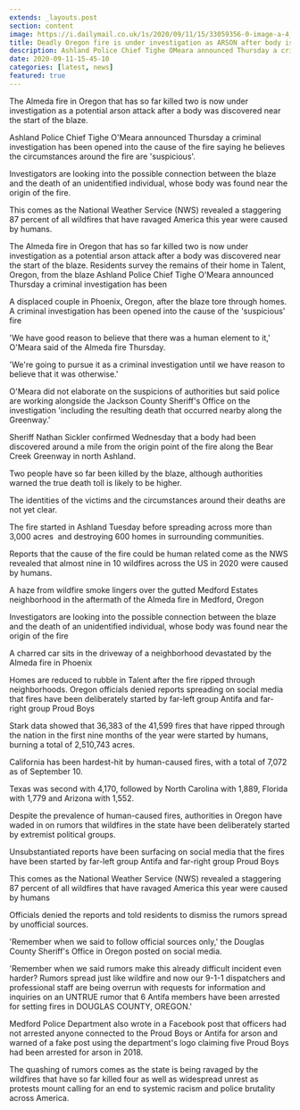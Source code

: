 ```yaml
---
extends: _layouts.post
section: content
image: https://i.dailymail.co.uk/1s/2020/09/11/15/33059356-0-image-a-4_1599835023915.jpg 
title: Deadly Oregon fire is under investigation as ARSON after body is found near the start of the blaze 
description: Ashland Police Chief Tighe OMeara announced Thursday a criminal investigation has been opened into the cause of the fire, saying he believes the circumstances around the fire are suspicious. 
date: 2020-09-11-15-45-10 
categories: [latest, news] 
featured: true 
--- 
```

The Almeda fire in Oregon that has so far killed two is now under investigation as a potential arson attack after a body was discovered near the start of the blaze.

Ashland Police Chief Tighe O'Meara announced Thursday a criminal investigation has been opened into the cause of the fire saying he believes the circumstances around the fire are 'suspicious'.

Investigators are looking into the possible connection between the blaze and the death of an unidentified individual, whose body was found near the origin of the fire. 

This comes as the National Weather Service (NWS) revealed a staggering 87 percent of all wildfires that have ravaged America this year were caused by humans. 

The Almeda fire in Oregon that has so far killed two is now under investigation as a potential arson attack after a body was discovered near the start of the blaze. Residents survey the remains of their home in Talent, Oregon, from the blaze Ashland Police Chief Tighe O'Meara announced Thursday a criminal investigation has been 

A displaced couple in Phoenix, Oregon, after the blaze tore through homes. A criminal investigation has been opened into the cause of the 'suspicious' fire 

'We have good reason to believe that there was a human element to it,' O'Meara said of the Almeda fire Thursday. 

'We're going to pursue it as a criminal investigation until we have reason to believe that it was otherwise.'

O'Meara did not elaborate on the suspicions of authorities but said police are working alongside the Jackson County Sheriff's Office on the investigation 'including the resulting death that occurred nearby along the Greenway.'  

Sheriff Nathan Sickler confirmed Wednesday that a body had been discovered around a mile from the origin point of the fire along the Bear Creek Greenway in north Ashland. 

Two people have so far been killed by the blaze, although authorities warned the true death toll is likely to be higher. 

The identities of the victims and the circumstances around their deaths are not yet clear.

The fire started in Ashland Tuesday before spreading across more than 3,000 acres  and destroying 600 homes in surrounding communities.  

Reports that the cause of the fire could be human related come as the NWS revealed that almost nine in 10 wildfires across the US in 2020 were caused by humans.

A haze from wildfire smoke lingers over the gutted Medford Estates neighborhood in the aftermath of the Almeda fire in Medford, Oregon

Investigators are looking into the possible connection between the blaze and the death of an unidentified individual, whose body was found near the origin of the fire

A charred car sits in the driveway of a neighborhood devastated by the Almeda fire in Phoenix

Homes are reduced to rubble in Talent after the fire ripped through neighborhoods. Oregon officials denied reports spreading on social media that fires have been deliberately started by far-left group Antifa and far-right group Proud Boys

Stark data showed that 36,383 of the 41,599 fires that have ripped through the nation in the first nine months of the year were started by humans, burning a total of 2,510,743 acres.  

California has been hardest-hit by human-caused fires, with a total of 7,072 as of September 10. 

Texas was second with 4,170, followed by North Carolina with 1,889, Florida with 1,779 and Arizona with 1,552.

Despite the prevalence of human-caused fires, authorities in Oregon have waded in on rumors that wildfires in the state have been deliberately started by extremist political groups.  

Unsubstantiated reports have been surfacing on social media that the fires have been started by far-left group Antifa and far-right group Proud Boys

This comes as the National Weather Service (NWS) revealed a staggering 87 percent of all wildfires that have ravaged America this year were caused by humans

Officials denied the reports and told residents to dismiss the rumors spread by unofficial sources.  

'Remember when we said to follow official sources only,' the Douglas County Sheriff's Office in Oregon posted on social media. 

'Remember when we said rumors make this already difficult incident even harder? Rumors spread just like wildfire and now our 9-1-1 dispatchers and professional staff are being overrun with requests for information and inquiries on an UNTRUE rumor that 6 Antifa members have been arrested for setting fires in DOUGLAS COUNTY, OREGON.' 

Medford Police Department also wrote in a Facebook post that officers had not arrested anyone connected to the Proud Boys or Antifa for arson and warned of a fake post using the department's logo claiming five Proud Boys had been arrested for arson in 2018.

The quashing of rumors comes as the state is being ravaged by the wildfires that have so far killed four as well as widespread unrest as protests mount calling for an end to systemic racism and police brutality across America.    

